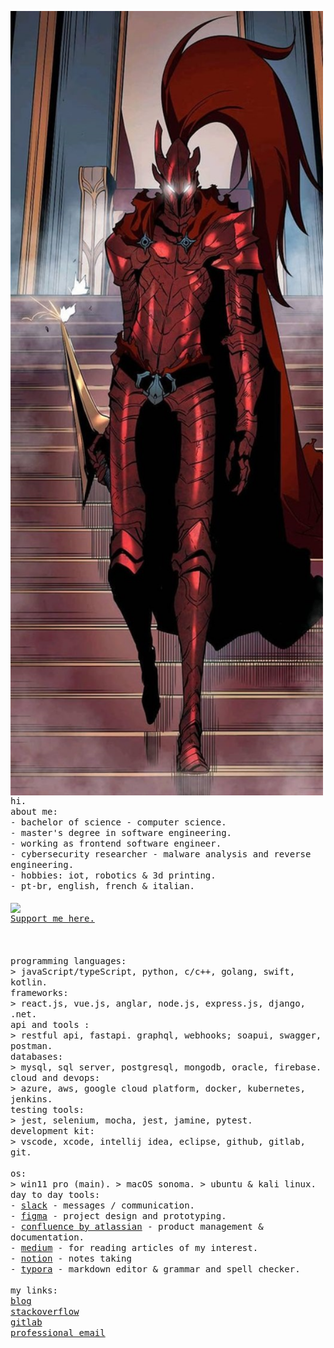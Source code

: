 <p float="left">
 <img src="https://github.com/pstk0/pstk0/blob/main/img2.png" width="500" align="left">
  <p float="left">
    <samp>
      hi. 
      <br>
      about me:<br>
             - bachelor of science - computer science.<br>
             - master's degree in software engineering.<br>
             - working as frontend software engineer.<br>
             - cybersecurity researcher - malware analysis and reverse engineering.<br>
             - hobbies: iot, robotics & 3d printing.<br>
             - pt-br, english, french & italian.<br>
      <br>
<img src="https://camo.githubusercontent.com/04b361ea4c264b04d740f69b474a78a6f1ca127909edeae7554065de19bb3aee/68747470733a2f2f696d672e736869656c64732e696f2f62616467652f457468657265756d2d3343334333443f7374796c653d666f722d7468652d6261646765266c6f676f3d457468657265756d266c6f676f436f6c6f723d7768697465" align="center"><br>
     <a href="https://etherscan.io/address/0x50B3BcC0b0B7b6781BdDCefa4D45eF9Ef93954b3">Support me here.</a><br>
     <br>
     <br>
     <br>
      programming languages:<br>
        > javaScript/typeScript, python, c/c++, golang, swift, kotlin.
      <br>
      frameworks:<br>
        > react.js, vue.js, anglar, node.js, express.js, django, .net.
      <br>
      api and tools :<br>
        > restful api, fastapi. graphql, webhooks; soapui, swagger, postman.
      <br>
      databases:<br>
        > mysql, sql server, postgresql, mongodb, oracle, firebase.
      <br>
      cloud and devops:<br>
        > azure, aws, google cloud platform, docker, kubernetes, jenkins.
      <br>
      testing tools:<br>
        > jest, selenium, mocha, jest, jamine, pytest.
      <br>
      development kit:<br>
        > vscode, xcode, intellij idea, eclipse, github, gitlab, git.
      <br>
      <br>
      os:<br>
        > win11 pro (main).
        > macOS sonoma.
        > ubuntu & kali linux.
     <br>
     day to day tools:<br>
          - <a href="https://remnux.org/">slack</a> - messages / communication.<br> 
          - <a href="https://www.figma.com/">figma</a> - project design and prototyping.<br>
          - <a href="https://www.atlassian.com/software/confluence">confluence by atlassian</a> - product management & documentation.<br>
          - <a href="https://medium.com/">medium</a> - for reading articles of my interest.<br>
          - <a href="https://www.notion.so/">notion</a> - notes taking<br>
          - <a href="https://typora.io/">typora</a> - markdown editor & grammar and spell checker.<br> 
     <br>
     my links:<br>
         <a href="https://pstk0.hashnode.dev/">blog</a><br>
         <a href="https://stackoverflow.com/users/23497838/pstk0">stackoverflow</a><br>
         <a href="https://gitlab.com/pstk0">gitlab</a><br>
         <a href="pstk1@protonmail.com">professional email</a><br>
     <br>
      <b>
    </samp>
  </p>
</p>
